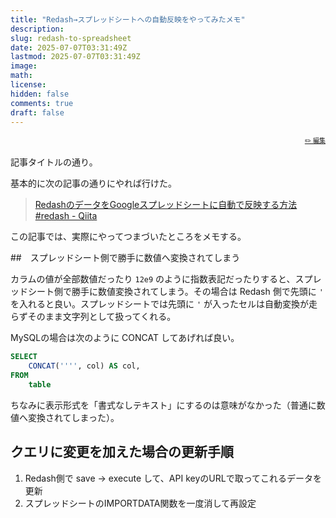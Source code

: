 ```yaml
---
title: "Redash→スプレッドシートへの自動反映をやってみたメモ"
description: 
slug: redash-to-spreadsheet
date: 2025-07-07T03:31:49Z
lastmod: 2025-07-07T03:31:49Z
image: 
math: 
license: 
hidden: false
comments: true
draft: false
---
```


<font size="1" align="right">

[✏️ 編集](https://github.com/yamamoto-yuta/yamamoto-yuta.github.io/blob/main/content/post/redash-to-spreadsheet/index.md)

</font>

記事タイトルの通り。

基本的に次の記事の通りにやれば行けた。

> [RedashのデータをGoogleスプレッドシートに自動で反映する方法 #redash - Qiita](https://qiita.com/yamaking/items/aa6ef37ec0f2b0b3de3d)

この記事では、実際にやってつまづいたところをメモする。

##　スプレッドシート側で勝手に数値へ変換されてしまう

カラムの値が全部数値だったり `12e9` のように指数表記だったりすると、スプレッドシート側で勝手に数値変換されてしまう。その場合は Redash 側で先頭に `'` を入れると良い。スプレッドシートでは先頭に `'` が入ったセルは自動変換が走らずそのまま文字列として扱ってくれる。

MySQLの場合は次のように CONCAT してあげれば良い。

```sql
SELECT
    CONCAT('''', col) AS col,
FROM
    table
```

ちなみに表示形式を「書式なしテキスト」にするのは意味がなかった（普通に数値へ変換されてしまった）。

## クエリに変更を加えた場合の更新手順

1. Redash側で save -> execute して、API keyのURLで取ってこれるデータを更新
2. スプレッドシートのIMPORTDATA関数を一度消して再設定
